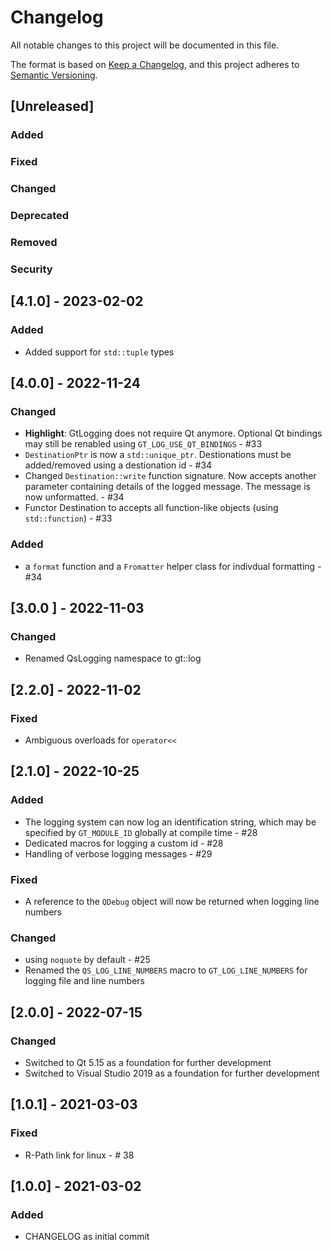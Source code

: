 # Changelog
All notable changes to this project will be documented in this file.

The format is based on [Keep a Changelog](https://keepachangelog.com/en/1.0.0/),
and this project adheres to [Semantic Versioning](https://semver.org/spec/v2.0.0.html).

## [Unreleased] 
### Added
### Fixed
### Changed
### Deprecated
### Removed
### Security 

## [4.1.0] - 2023-02-02 
### Added
- Added support for `std::tuple` types

## [4.0.0] - 2022-11-24 
### Changed
- __Highlight__: GtLogging does not require Qt anymore. Optional Qt bindings may still be renabled using `GT_LOG_USE_QT_BINDINGS` - #33
- `DestinationPtr` is now a `std::unique_ptr`. Destionations must be added/removed using a destionation id - #34
- Changed `Destination::write` function signature. Now accepts another parameter containing details of the logged message. The message is now unformatted. - #34
- Functor Destination to accepts all function-like objects (using `std::function`) - #33

### Added
- a `format` function and a `Fromatter` helper class for indivdual formatting - #34

## [3.0.0 ] - 2022-11-03
### Changed
- Renamed QsLogging namespace to gt::log

## [2.2.0] - 2022-11-02
### Fixed
- Ambiguous overloads for `operator<<`

## [2.1.0] - 2022-10-25
### Added
- The logging system can now log an identification string, which may be specified by `GT_MODULE_ID` globally at compile time - #28
- Dedicated macros for logging a custom id - #28
- Handling of verbose logging messages - #29

### Fixed
- A reference to the `QDebug` object will now be returned when logging line numbers 

### Changed
- using  `noquote` by default - #25
- Renamed the `QS_LOG_LINE_NUMBERS` macro to `GT_LOG_LINE_NUMBERS` for logging file and line numbers

## [2.0.0] - 2022-07-15
### Changed
- Switched to Qt 5.15 as a foundation for further development
- Switched to Visual Studio 2019 as a foundation for further development

## [1.0.1] - 2021-03-03
### Fixed
- R-Path link for linux - # 38


## [1.0.0] - 2021-03-02
### Added
- CHANGELOG as initial commit
